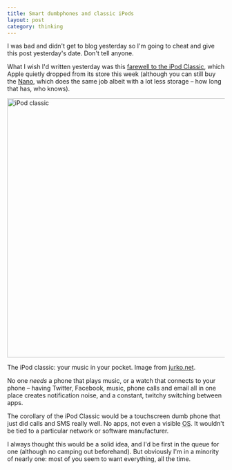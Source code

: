 ```yaml
---
title: Smart dumbphones and classic iPods
layout: post
category: thinking
---
```


I was bad and didn't get to blog yesterday so I'm going to cheat and give this post yesterday's date. Don't tell anyone.

What I wish I'd written yesterday was this <a href="http://www.abccopywriting.com/2014/09/12/why-i-loved-the-ipod-classic">farewell to the iPod Classic</a>, which Apple quietly dropped from its store this week (although you can still buy the <a href="http://www.apple.com/uk/ipod-nano/">Nano</a>, which does the same job albeit with a lot less storage &#8211; how long that has, who knows).

<img src="https://dl.dropboxusercontent.com/u/6144461/assets/images/ipod-classic.jpg" height="600" width="960" alt="iPod classic" class="bleed">

<p class="figcaption">The iPod classic: your music in your pocket. Image from <a href="http://www.google.co.uk/url?sa=i&rct=j&q=&esrc=s&source=images&cd=&cad=rja&uact=8&docid=rYUub2Zk0ss2RM&tbnid=OA0IOIVuee3NtM:&ved=0CAQQjBw&url=http%3A%2F%2Fimg1.jurko.net%2Fwide%2Fwallpaper_2477.jpg&ei=4rYvVKj3EYnpaILugrAG&bvm=bv.76802529,d.d2s&psig=AFQjCNEWO-F5OPwQrzGC19l4qryzuGY5OA&ust=1412499547146153">jurko.net</a>.</p>

No one _needs_ a phone that plays music, or a watch that connects to your phone &#8211; having Twitter, Facebook, music, phone calls and email all in one place creates notification noise, and a constant, twitchy switching between apps.

The corollary of the iPod Classic would be a touchscreen dumb phone that just did calls and SMS really well. No apps, not even a visible <abbr title="Operating System">OS</abbr>. It wouldn't be tied to a particular network or software manufacturer.

I always thought this would be a solid idea, and I'd be first in the queue for one (although no camping out beforehand). But obviously I'm in a minority of nearly one: most of you seem to want everything, all the time.
